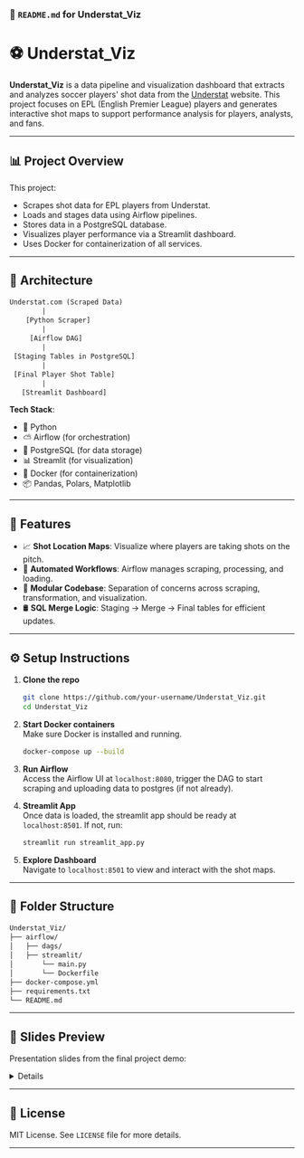 ### 📘 `README.md` for **Understat_Viz**


# ⚽ Understat_Viz

**Understat_Viz** is a data pipeline and visualization dashboard that extracts and analyzes soccer players' shot data from the [Understat](https://understat.com/) website. This project focuses on EPL (English Premier League) players and generates interactive shot maps to support performance analysis for players, analysts, and fans.


---

## 📊 Project Overview

This project:
- Scrapes shot data for EPL players from Understat.
- Loads and stages data using Airflow pipelines.
- Stores data in a PostgreSQL database.
- Visualizes player performance via a Streamlit dashboard.
- Uses Docker for containerization of all services.

---

## 🧱 Architecture

```plaintext
Understat.com (Scraped Data)
        |
    [Python Scraper]
        |
     [Airflow DAG]
        |
 [Staging Tables in PostgreSQL]
        |
 [Final Player Shot Table]
        |
   [Streamlit Dashboard]
```

**Tech Stack**:
- 🐍 Python
- ⛅ Airflow (for orchestration)
- 🐘 PostgreSQL (for data storage)
- 📊 Streamlit (for visualization)
- 🐳 Docker (for containerization)
- 📦 Pandas, Polars, Matplotlib

---

## 🚀 Features

- 📈 **Shot Location Maps**: Visualize where players are taking shots on the pitch.
- 🔄 **Automated Workflows**: Airflow manages scraping, processing, and loading.
- 🧪 **Modular Codebase**: Separation of concerns across scraping, transformation, and visualization.
- 🛢️ **SQL Merge Logic**: Staging → Merge → Final tables for efficient updates.

---

## ⚙️ Setup Instructions

1. **Clone the repo**  
   ```bash
   git clone https://github.com/your-username/Understat_Viz.git
   cd Understat_Viz
   ```

2. **Start Docker containers**  
   Make sure Docker is installed and running.
   ```bash
   docker-compose up --build
   ```

3. **Run Airflow**  
   Access the Airflow UI at `localhost:8080`, trigger the DAG to start scraping and uploading data to postgres (if not already).

4. **Streamlit App**  
   Once data is loaded, the streamlit app should be ready at `localhost:8501`. If not, run:
   ```bash
   streamlit run streamlit_app.py
   ```

5. **Explore Dashboard**  
   Navigate to `localhost:8501` to view and interact with the shot maps.

---

## 🧪 Folder Structure

```plaintext
Understat_Viz/
├── airflow/
│   ├── dags/
│   ├── streamlit/
│       └── main.py  
│       └── Dockerfile
├── docker-compose.yml
├── requirements.txt
└── README.md
```

---

## 📸 Slides Preview

Presentation slides from the final project demo:


<details>
<p align="center">
- Slide 2: Overview
  <img src="/images/SAT 4650 Final Project slide 2.jpg" alt="Slide 2"/>
- Slide 3–7: Data pipeline, architecture, visualizations

  <img src="/images/SAT 4650 Final Project slide 3.jpg" alt="Slide 3"/>
  <img src="/images/SAT 4650 Final Project slide 4.jpg" alt="Slide 4"/>
  <img src="/images/SAT 4650 Final Project slide 5.jpg" alt="Slide 5"/>
  <img src="/images/SAT 4650 Final Project slide 6.jpg" alt="Slide 6"/>
  <img src="/images/SAT 4650 Final Project slide 7.jpg" alt="Slide 7"/>
</p>
</details>

---


## 📝 License

MIT License. See `LICENSE` file for more details.

---

